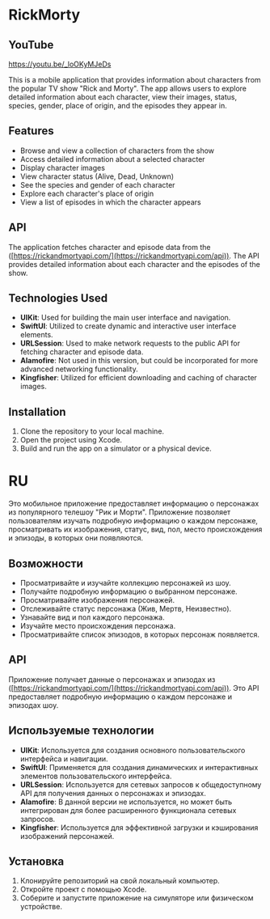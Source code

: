 # RickMorty

## YouTube
https://youtu.be/_loOKyMJeDs

This is a mobile application that provides information about characters from the popular TV show "Rick and Morty". The app allows users to explore detailed information about each character, view their images, status, species, gender, place of origin, and the episodes they appear in.

## Features

- Browse and view a collection of characters from the show
- Access detailed information about a selected character
- Display character images
- View character status (Alive, Dead, Unknown)
- See the species and gender of each character
- Explore each character's place of origin
- View a list of episodes in which the character appears

## API

The application fetches character and episode data from the ([https://rickandmortyapi.com/](https://rickandmortyapi.com/api)). The API provides detailed information about each character and the episodes of the show.

## Technologies Used

- **UIKit**: Used for building the main user interface and navigation.
- **SwiftUI**: Utilized to create dynamic and interactive user interface elements.
- **URLSession**: Used to make network requests to the public API for fetching character and episode data.
- **Alamofire**: Not used in this version, but could be incorporated for more advanced networking functionality.
- **Kingfisher**: Utilized for efficient downloading and caching of character images.

## Installation

1. Clone the repository to your local machine.
2. Open the project using Xcode.
3. Build and run the app on a simulator or a physical device.

# RU

Это мобильное приложение предоставляет информацию о персонажах из популярного телешоу "Рик и Морти". Приложение позволяет пользователям изучать подробную информацию о каждом персонаже, просматривать их изображения, статус, вид, пол, место происхождения и эпизоды, в которых они появляются.

## Возможности

- Просматривайте и изучайте коллекцию персонажей из шоу.
- Получайте подробную информацию о выбранном персонаже.
- Просматривайте изображения персонажей.
- Отслеживайте статус персонажа (Жив, Мертв, Неизвестно).
- Узнавайте вид и пол каждого персонажа.
- Изучайте место происхождения персонажа.
- Просматривайте список эпизодов, в которых персонаж появляется.

## API

Приложение получает данные о персонажах и эпизодах из ([https://rickandmortyapi.com/](https://rickandmortyapi.com/api)). Это API предоставляет подробную информацию о каждом персонаже и эпизодах шоу.

## Используемые технологии

- **UIKit**: Используется для создания основного пользовательского интерфейса и навигации.
- **SwiftUI**: Применяется для создания динамических и интерактивных элементов пользовательского интерфейса.
- **URLSession**: Используется для сетевых запросов к общедоступному API для получения данных о персонажах и эпизодах.
- **Alamofire**: В данной версии не используется, но может быть интегрирован для более расширенного функционала сетевых запросов.
- **Kingfisher**: Используется для эффективной загрузки и кэширования изображений персонажей.

## Установка

1. Клонируйте репозиторий на свой локальный компьютер.
2. Откройте проект с помощью Xcode.
3. Соберите и запустите приложение на симуляторе или физическом устройстве.
